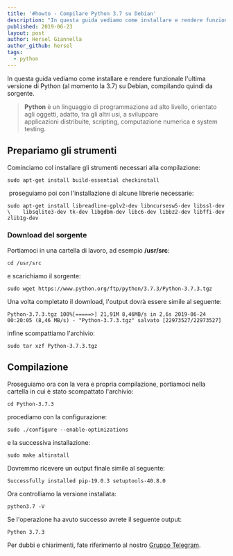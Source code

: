 ```yaml
---
title: '#howto - Compilare Python 3.7 su Debian'
description: "In questa guida vediamo come installare e rendere funzionale l'ultima versione di Python (al momento la 3.7) su Debian, compilando qu.."
published: 2019-06-23
layout: post
author: Hersel Giannella
author_github: hersel
tags:
  - python
---
```

In questa guida vediamo come installare e rendere funzionale l'ultima versione di Python (al momento la 3.7) su Debian, compilando quindi da sorgente.

> **Python** è un linguaggio di programmazione ad alto livello, orientato agli oggetti, adatto, tra gli altri usi, a sviluppare applicazioni distribuite, scripting, computazione numerica e system testing.

## Prepariamo gli strumenti

Cominciamo col installare gli strumenti necessari alla compilazione:

    sudo apt-get install build-essential checkinstall

 proseguiamo poi con l'installazione di alcune librerie necessarie:

    sudo apt-get install libreadline-gplv2-dev libncursesw5-dev libssl-dev \    libsqlite3-dev tk-dev libgdbm-dev libc6-dev libbz2-dev libffi-dev zlib1g-dev

### Download del sorgente

Portiamoci in una cartella di lavoro, ad esempio **/usr/src**:

    cd /usr/src

e scarichiamo il sorgente:

    sudo wget https://www.python.org/ftp/python/3.7.3/Python-3.7.3.tgz

Una volta completato il download, l'output dovrà essere simile al seguente:

    Python-3.7.3.tgz 100%[=====>] 21,91M 8,46MB/s in 2,6s 2019-06-24 00:20:05 (8,46 MB/s) - "Python-3.7.3.tgz" salvato [22973527/22973527]

infine scompattiamo l'archivio:

    sudo tar xzf Python-3.7.3.tgz

## Compilazione

Proseguiamo ora con la vera e propria compilazione, portiamoci nella cartella in cui è stato scompattato l'archivio:

    cd Python-3.7.3

procediamo con la configurazione:

    sudo ./configure --enable-optimizations

e la successiva installazione:

    sudo make altinstall

Dovremmo ricevere un output finale simile al seguente:

    Successfully installed pip-19.0.3 setuptools-40.8.0

Ora controlliamo la versione installata:

    python3.7 -V

Se l'operazione ha avuto successo avrete il seguente output:

    Python 3.7.3

Per dubbi e chiarimenti, fate riferimento al nostro [Gruppo Telegram](https://t.me/gentedilinux).
